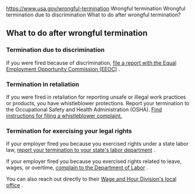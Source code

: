 

https://www.usa.gov/wrongful-termination
Wrongful termination
Wrongful termination due to discrimination
What to do after wrongful termination?

**What to do after wrongful termination**
-----------------------------------------

### Termination due to discrimination

If you were fired because of discrimination,
[file a report with the Equal Employment Opportunity Commission (EEOC)](https://publicportal.eeoc.gov/Portal/Login.aspx)
.

### Termination in retaliation

If you were fired in retaliation for reporting unsafe or illegal work practices or products, you have whistleblower protections. Report your termination to the Occupational Safety and Health Administration (OSHA).
[Find instructions for filing a whistleblower complaint.](https://www.osha.gov/whistleblower/WBComplaint)

### Termination for exercising your legal rights

If your employer fired you because you exercised rights under a state labor law,
[report your termination to your state's labor department](https://www.dol.gov/agencies/whd/state/contacts)
.

If your employer fired you because you exercised rights related to leave, wages, or overtime,
[complain to the Department of Labor](https://www.dol.gov/agencies/whd/contact/complaints)
.

You can also reach out directly to their
[Wage and Hour Division's local office](https://www.dol.gov/agencies/whd/contact/local-offices)
.

